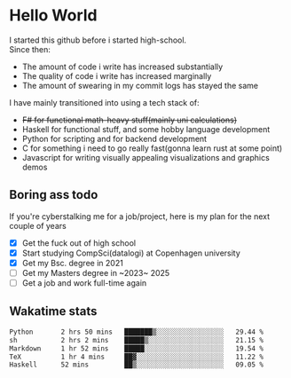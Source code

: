 # Hello World

I started this github before i started high-school.  
Since then:
- The amount of code i write has increased substantially
- The quality of code i write has increased marginally
- The amount of swearing in my commit logs has stayed the same

I have mainly transitioned into using a tech stack of:
- ~~F# for functional math-heavy stuff(mainly uni calculations)~~
- Haskell for functional stuff, and some hobby language development
- Python for scripting and for backend development
- C for something i need to go really fast(gonna learn rust at some point)
- Javascript for writing visually appealing visualizations and graphics demos

## Boring ass todo
If you're cyberstalking me for a job/project, here is my plan for the next couple of years
- [x] Get the fuck out of high school
- [x] Start studying CompSci(datalogi) at Copenhagen university
- [x] Get my Bsc. degree in 2021
- [ ] Get my Masters degree in ~2023~ 2025
- [ ] Get a job and work full-time again

## Wakatime stats
<!--START_SECTION:waka-->

```txt
Python       2 hrs 50 mins   ███████▒░░░░░░░░░░░░░░░░░   29.44 %
sh           2 hrs 2 mins    █████▒░░░░░░░░░░░░░░░░░░░   21.15 %
Markdown     1 hr 52 mins    █████░░░░░░░░░░░░░░░░░░░░   19.54 %
TeX          1 hr 4 mins     ██▓░░░░░░░░░░░░░░░░░░░░░░   11.22 %
Haskell      52 mins         ██▒░░░░░░░░░░░░░░░░░░░░░░   09.05 %
```

<!--END_SECTION:waka-->
